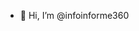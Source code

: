 - 👀 Hi, I’m @infoinforme360
 
<!---
infoinforme360/infoinforme360 is a ✨ special ✨ repository because its `README.md` (this file) appears on your GitHub profile.
You can click the Preview link to take a look at your changes.
--->
